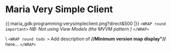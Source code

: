 # Maria Very Simple Client

{{:maria_gdk:programming:verysimpleclient.png?direct&500 |}}
`<WRAP round important>` *NB: Not using View Models (the MVVM pattern )* `</WRAP>`

\\
`<WRAP round todo >`
Add description of **//Minimum version map display"//** here...
`</WRAP>`


